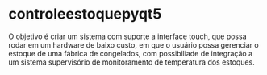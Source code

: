 # controleestoquepyqt5
O objetivo é criar um sistema com suporte a interface touch, que possa rodar em um hardware de baixo custo, em que o usuário possa gerenciar o estoque de uma fábrica de congelados, com possibiliade de integração a um sistema supervisório de monitoramento de temperatura dos estoques.
